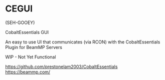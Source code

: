 # CEGUI
(SEH-GOOEY)

CobaltEssentials GUI

An easy to use UI that communicates (via RCON) with the CobaltEssentials Plugin for BeamMP Servers

WIP - Not Yet Functional

https://github.com/prestonelam2003/CobaltEssentials
https://beammp.com/
